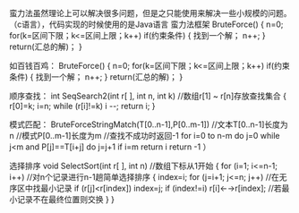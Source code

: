 蛮力法虽然理论上可以解决很多问题，但是之只能使用来解决一些小规模的问题。（c语言），代码实现的时候使用的是Java语言
蛮力法框架
BruteForce()
{  n=0;
   for(k=区间下限；k<=区间上限；k++)
       if(约束条件)
         {  找到一个解；
            n++;
          }
    return(汇总的解)；
}

如百钱百鸡：
BruteForce()
{  n=0;
   for(k=区间下限；k<=区间上限；k++)
       if(约束条件)
         {  找到一个解；
            n++;
          }
    return(汇总的解)；
}

顺序查找：
 int SeqSearch2(int r[ ], int n, int k)  //数组r[1] ~ r[n]存放查找集合
   {
     r[0]=k; i=n;
     while (r[i]!=k)
        i --;
     return i;
}

模式匹配：
BruteForceStringMatch(T[0..n-1],P[0..m-1])
//文本T[0..n-1]长度为n
//模式P[0..m-1]长度为m
//查找不成功时返回-1
for i=0 to n-m do
     j=0
     while j<m and P[j]==T[i+j] do
           j=j+1
     if i=m return i
return -1
）

选择排序
void SelectSort(int r[ ], int n)  //数组下标从1开始
    {
       for (i=1; i<=n-1; i++)   //对n个记录进行n-1趟简单选择排序
       {
          index=i;
          for (j=i+1; j<=n; j++)   //在无序区中找最小记录
            if (r[j]<r[index]) index=j;
          if (index!=i) r[i]←→r[index];  //若最小记录不在最终位置则交换
       }
    }


